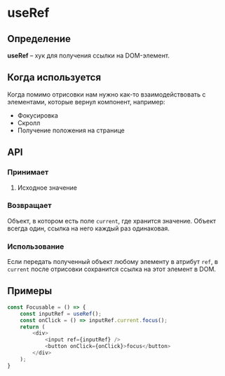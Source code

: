 # useRef

## Определение

**useRef** – хук для получения ссылки на DOM-элемент.

## Когда используется

Когда помимо отрисовки нам нужно как-то взаимодействовать с элементами, которые вернул компонент, например:

* Фокусировка
* Скролл
* Получение положения на странице

## API

### Принимает

1. Исходное значение

### Возвращает

Объект, в котором есть поле `current`, где хранится значение. Объект всегда один, ссылка на него каждый раз одинаковая.

### Использование

Если передать полученный объект любому элементу в атрибут `ref`, в `current` после отрисовки сохранится ссылка на этот элемент в DOM.

## Примеры

```javascript
const Focusable = () => {
    const inputRef = useRef();
    const onClick = () => inputRef.current.focus();
    return (
		<div>
			<input ref={inputRef} />
			<button onClick={onClick}>focus</button>
		</div>
    );
}
```



